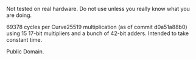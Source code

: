Not tested on real hardware. Do not use unless you really know what you are doing.

69378 cycles per Curve25519 multiplication (as of commit d0a51a88b0) using 15
17-bit multipliers and a bunch of 42-bit adders. Intended to take constant time.

Public Domain.
